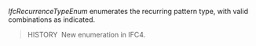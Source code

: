 ﻿_IfcRecurrenceTypeEnum_ enumerates the recurring pattern type, with valid combinations as indicated.

> HISTORY&nbsp; New enumeration in IFC4.

